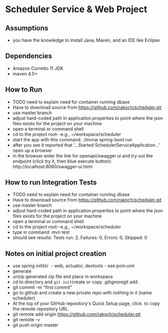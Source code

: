 # Scheduler Service & Web Project
## Assumptions
- you have the knowledge to install Java, Maven, and an IDE like Eclipse

## Dependencies
- Amazon Corretto 11 JDK
- maven 4.0+

## How to Run
- TODO need to explain need for container running dbase
- Have to download source from https://github.com/rakoch/scheduler.git
- use master branch
- adjust hard-coded path in application.properties to point where the json files exists for the project on your machine
- open a terminal or command shell
- cd to the project root--e.g., ~/workspace/scheduler
- start the app with this command: ./mvnw spring-boot:run
- after you see it reported that '...Started SchedulerServiceApplication...' open up a browser 
- in the browser enter the link for openapi/swagger ui and try out the endpoint (click try it, then blue execute button): http://localhost:8080/swagger-ui.html

## How to run Integration Tests
- TODO need to explain need for container running dbase
- Have to download source from https://github.com/rakoch/scheduler.git
- use master branch
- adjust hard-coded path in application.properties to point where the json files exists for the project on your machine
- open a terminal or command shell
- cd to the project root--e.g., ~/workspace/scheduler
- type in command: mvn test
- should see results: Tests run: 2, Failures: 0, Errors: 0, Skipped: 0

## Notes on initial project creation
- use spring initilzr  - web, actuator, devtools - see pom.xml
- generate
- unzip generated zip file and place in workspace
- cd to directory and `git init`create or copy .gitignoregit add .
- git commit -m "first commit"
- go to github and create a new private repo with nothing in it (name scheduler)
- At the top of your GitHub repository's Quick Setup page, click  to copy the remote repository URL.
- git remote add origin https://github.com/rakoch/scheduler.git
- git remote -v
- git push origin master

